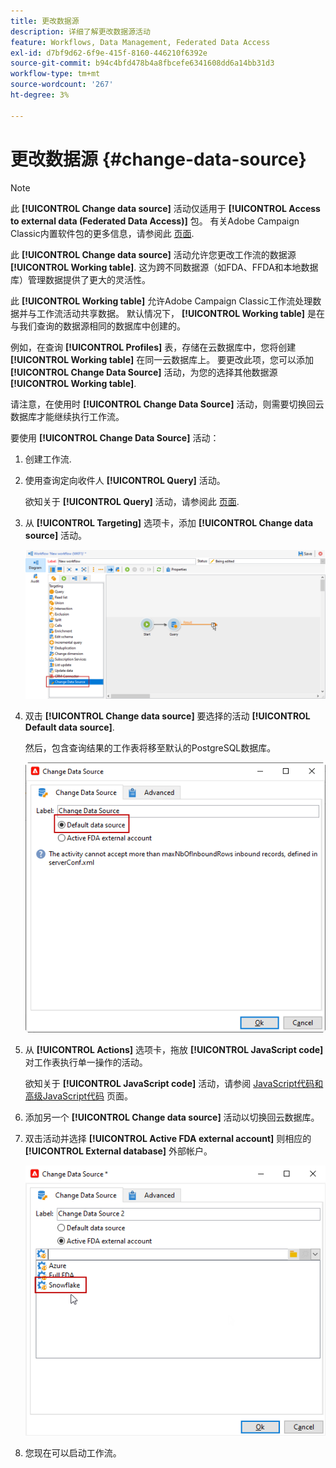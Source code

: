 ```yaml
---
title: 更改数据源
description: 详细了解更改数据源活动
feature: Workflows, Data Management, Federated Data Access
exl-id: d7bf9d62-6f9e-415f-8160-446210f6392e
source-git-commit: b94c4bfd478b4a8fbcefe6341608dd6a14bb31d3
workflow-type: tm+mt
source-wordcount: '267'
ht-degree: 3%

---
```


# 更改数据源 {#change-data-source}

>[!NOTE]
>
> 此 **[!UICONTROL Change data source]** 活动仅适用于 **[!UICONTROL Access to external data (Federated Data Access)]** 包。 有关Adobe Campaign Classic内置软件包的更多信息，请参阅此 [页面](../../installation/using/installing-campaign-standard-packages.md).

此 **[!UICONTROL Change data source]** 活动允许您更改工作流的数据源 **[!UICONTROL Working table]**. 这为跨不同数据源（如FDA、FFDA和本地数据库）管理数据提供了更大的灵活性。

此 **[!UICONTROL Working table]** 允许Adobe Campaign Classic工作流处理数据并与工作流活动共享数据。
默认情况下， **[!UICONTROL Working table]** 是在与我们查询的数据源相同的数据库中创建的。

例如，在查询 **[!UICONTROL Profiles]** 表，存储在云数据库中，您将创建 **[!UICONTROL Working table]** 在同一云数据库上。
要更改此项，您可以添加 **[!UICONTROL Change Data Source]** 活动，为您的选择其他数据源 **[!UICONTROL Working table]**.

请注意，在使用时 **[!UICONTROL Change Data Source]** 活动，则需要切换回云数据库才能继续执行工作流。

要使用 **[!UICONTROL Change Data Source]** 活动：

1. 创建工作流.

1. 使用查询定向收件人 **[!UICONTROL Query]** 活动。

   欲知关于 **[!UICONTROL Query]** 活动，请参阅此 [页面](../../workflow/using/query.md#creating-a-query).

1. 从 **[!UICONTROL Targeting]** 选项卡，添加 **[!UICONTROL Change data source]** 活动。

   ![](assets/change-data-source.png)

1. 双击 **[!UICONTROL Change data source]** 要选择的活动 **[!UICONTROL Default data source]**.

   然后，包含查询结果的工作表将移至默认的PostgreSQL数据库。

   ![](assets/change-data-source_2.png)

1. 从 **[!UICONTROL Actions]** 选项卡，拖放 **[!UICONTROL JavaScript code]** 对工作表执行单一操作的活动。

   欲知关于 **[!UICONTROL JavaScript code]** 活动，请参阅 [JavaScript代码和高级JavaScript代码](../../workflow/using/sql-code-and-javascript-code.md#javascript-code) 页面。

1. 添加另一个 **[!UICONTROL Change data source]** 活动以切换回云数据库。

1. 双击活动并选择 **[!UICONTROL Active FDA external account]** 则相应的 **[!UICONTROL External database]** 外部帐户。

   ![](assets/change-data-source_3.png)

1. 您现在可以启动工作流。

